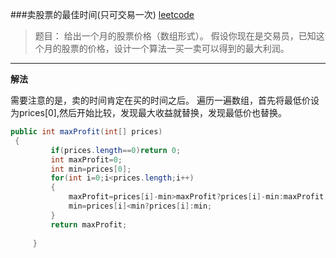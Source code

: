 ###卖股票的最佳时间(只可交易一次)
[leetcode](https://leetcode.com/problems/best-time-to-buy-and-sell-stock/)
>题目：
>给出一个月的股票价格（数组形式）。
>假设你现在是交易员，已知这个月的股票的价格，设计一个算法一买一卖可以得到的最大利润。

-----
**解法**  

需要注意的是，卖的时间肯定在买的时间之后。
遍历一遍数组，首先将最低价设为prices[0],然后开始比较，发现最大收益就替换，发现最低价也替换。

```java
public int maxProfit(int[] prices)
 {
         if(prices.length==0)return 0;
         int maxProfit=0;
         int min=prices[0];
         for(int i=0;i<prices.length;i++)
         {
             maxProfit=prices[i]-min>maxProfit?prices[i]-min:maxProfit;
             min=prices[i]<min?prices[i]:min;
         }      
         return maxProfit;
   
     } 
```

